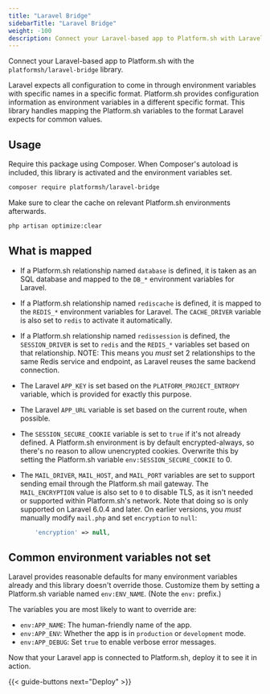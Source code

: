 ```yaml
---
title: "Laravel Bridge"
sidebarTitle: "Laravel Bridge"
weight: -100
description: Connect your Laravel-based app to Platform.sh with Laravel Bridge.
---
```


Connect your Laravel-based app to Platform.sh with the `platformsh/laravel-bridge` library.

Laravel expects all configuration to come in through environment variables with specific names in a specific format.
Platform.sh provides configuration information as environment variables in a different specific format.
This library handles mapping the Platform.sh variables to the format Laravel expects for common values.

## Usage

Require this package using Composer.
When Composer's autoload is included, this library is activated and the environment variables set.

``` bash
composer require platformsh/laravel-bridge
```

Make sure to clear the cache on relevant Platform.sh environments afterwards.

``` bash
php artisan optimize:clear
```

## What is mapped

* If a Platform.sh relationship named `database` is defined,
  it is taken as an SQL database and mapped to the `DB_*` environment variables for Laravel.
* If a Platform.sh relationship named `rediscache` is defined,
  it is mapped to the `REDIS_*` environment variables for Laravel.
  The `CACHE_DRIVER` variable is also set to `redis` to activate it automatically.
* If a Platform.sh relationship named `redissession` is defined,
  the `SESSION_DRIVER` is set to `redis` and the `REDIS_*` variables set based on that relationship.
  NOTE: This means you _*must*_ set 2 relationships to the same Redis service and endpoint,
  as Laravel reuses the same backend connection.
* The Laravel `APP_KEY` is set based on the `PLATFORM_PROJECT_ENTROPY` variable,
  which is provided for exactly this purpose.
* The Laravel `APP_URL` variable is set based on the current route, when possible.
* The `SESSION_SECURE_COOKIE` variable is set to `true` if it's not already defined.
  A Platform.sh environment is by default encrypted-always,
  so there's no reason to allow unencrypted cookies.
  Overwrite this by setting the Platform.sh variable `env:SESSION_SECURE_COOKIE` to 0.
* The `MAIL_DRIVER`, `MAIL_HOST`, and `MAIL_PORT` variables are set
  to support sending email through the Platform.sh mail gateway. 
  The `MAIL_ENCRYPTION` value is also set to `0` to disable TLS,
  as it isn't needed or supported within Platform.sh's network.
  Note that doing so is only supported on Laravel 6.0.4 and later.
  On earlier versions, you *must* manually modify `mail.php` and set `encryption` to `null`:

  ```php
      'encryption' => null,
  ```

## Common environment variables not set

Laravel provides reasonable defaults for many environment variables already
and this library doesn't override those.
Customize them by setting a Platform.sh variable named `env:ENV_NAME`.
(Note the `env:` prefix.)

The variables you are most likely to want to override are:

* `env:APP_NAME`: The human-friendly name of the app.
* `env:APP_ENV`: Whether the app is in `production` or `development` mode.
* `env:APP_DEBUG`: Set `true` to enable verbose error messages.

Now that your Laravel app is connected to Platform.sh, deploy it to see it in action.

{{< guide-buttons next="Deploy" >}}
